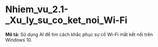 # Nhiem_vu_2.1-_Xu_ly_su_co_ket_noi_Wi-Fi
**Mô tả:** Sử dụng AI để tìm cách khắc phục sự cố Wi-Fi mất kết nối trên Windows 10.
